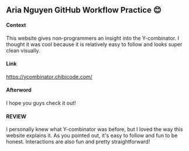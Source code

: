 ## Aria Nguyen GitHub Workflow Practice :blush:

#### Context

This website gives non-programmers an insight into the Y-combinator. I thought it was cool because it is relatively easy to follow and looks super clean visually.

#### Link

https://ycombinator.chibicode.com/

#### Afterword

I hope you guys check it out!

#### REVIEW

I personally knew what Y-combinator was before, but I loved the way this website explains it. As you pointed out, it's easy to follow and fun to be honest. Interactions are also fun and pretty straightforward!
